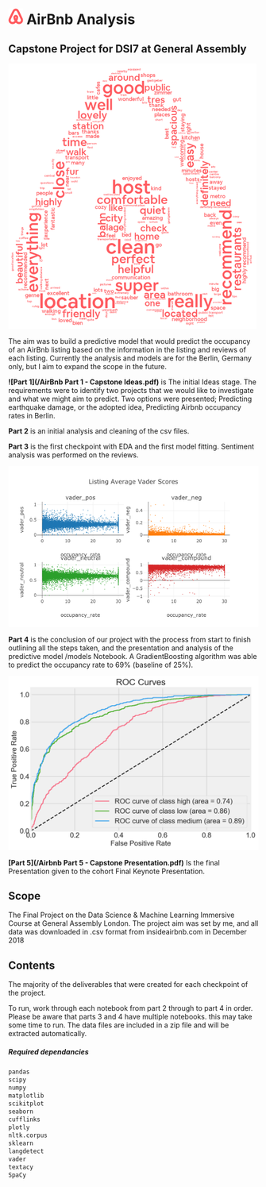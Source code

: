 # <img width="30" src="/resources/airbnb-logo_bold.png"> AirBnb Analysis
## Capstone Project for DSI7 at General Assembly


<img align="centre" width="500" src="/resources/AirBnb_wordcloud1.png">

The aim was to build a predictive model that would predict the occupancy of an AirBnb listing based on the information in the listing and reviews of each listing. Currently the analysis and models are for the Berlin, Germany only, but I aim to expand the scope in the future.

**![Part 1](/AirBnb Part 1 - Capstone Ideas.pdf)** is The initial Ideas stage. The requirements were to identify two projects that we would like to investigate and what we might aim to predict. Two options were presented; Predicting earthquake damage, or the adopted idea, Predicting Airbnb occupancy rates in Berlin.

**Part 2** is an initial analysis and cleaning of the csv files.

**Part 3** is the first checkpoint with EDA and the first model fitting. Sentiment analysis was performed on the reviews.

![Vader_score vs Occupancy](part-03/resources/Vader_Scores.png)

**Part 4** is the conclusion of our project with the process from start to finish outlining all the steps taken, and the presentation and analysis of the predictive model /models Notebook. A GradientBoosting algorithm was able to predict the occupancy rate to 69% (baseline of 25%).

![Vader_score vs Occupancy](resources/occupancy_roc.png)

**[Part 5](/Airbnb Part 5 - Capstone Presentation.pdf)** Is the final Presentation given to the cohort Final Keynote Presentation.

## Scope
The Final Project on the Data Science & Machine Learning Immersive Course at General Assembly London. The project aim was set by me, and all data was downloaded in .csv format from insideairbnb.com in December 2018

## Contents
The majority of the deliverables that were created for each checkpoint of the project.

To run, work through each notebook from part 2 through to part 4 in order. Please be aware that parts 3 and 4 have multiple notebooks. this may take some time to run. The data files are included in a zip file and will be extracted automatically.

##### Required dependancies

```
pandas
scipy
numpy
matplotlib
scikitplot
seaborn
cufflinks
plotly
nltk.corpus
sklearn
langdetect
vader
textacy
SpaCy
```

